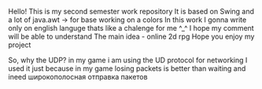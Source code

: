 Hello!
This is my second semester work repository
It is based on Swing and a lot of java.awt -> for base working on a colors
In this work I gonna write only on english languge thats like a chalenge for me ^_^
I hope my comment will be able to understand
The main idea - online 2d rpg
Hope you enjoy my project


So, why the UDP?
in my game i am using the UD protocol for networking
I used it just because in my game losing packets is better than waiting and ineed широкополосная отправка пакетов
